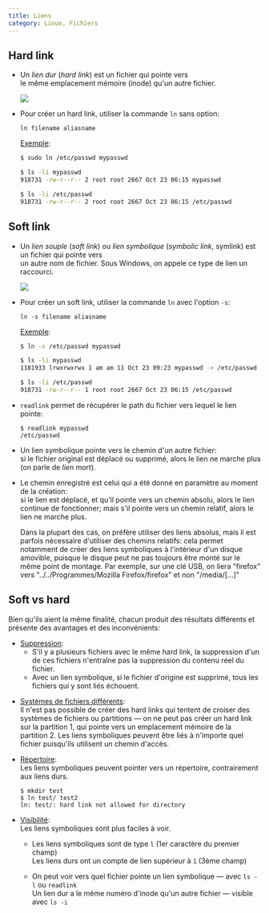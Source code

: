 ```yaml
---
title: Liens
category: Linux, Fichiers
---
```


## Hard link

* Un *lien dur* (*hard link*) est un fichier qui pointe vers  
  le même emplacement mémoire (inode) qu'un autre fichier.

  ![](https://i.imgur.com/m7qSlBNm.png)

* Pour créer un hard link, utiliser la commande `ln` sans option:

  ```
  ln filename aliasname
  ```

  <ins>Exemple</ins>:

  ``` bash
  $ sudo ln /etc/passwd mypasswd

  $ ls -li mypasswd
  918731 -rw-r--r-- 2 root root 2667 Oct 23 06:15 mypasswd

  $ ls -li /etc/passwd
  918731 -rw-r--r-- 2 root root 2667 Oct 23 06:15 /etc/passwd
  ```

## Soft link

* Un *lien souple* (*soft link*) ou *lien symbolique* (*symbolic link*, symlink) est un fichier qui pointe vers  
  un autre nom de fichier. Sous Windows, on appele ce type de lien un raccourci.

  ![](https://i.imgur.com/FuxuutRm.png)

* Pour créer un soft link, utiliser la commande `ln` avec l'option `-s`:

  ```
  ln -s filename aliasname
  ```

  <ins>Exemple</ins>:

  ``` bash
  $ ln -s /etc/passwd mypasswd

  $ ls -li mypasswd
  1181933 lrwxrwxrwx 1 am am 11 Oct 23 09:23 mypasswd -> /etc/passwd

  $ ls -li /etc/passwd
  918731 -rw-r--r-- 1 root root 2667 Oct 23 06:15 /etc/passwd
  ```

* `readlink` permet de récupérer le path du fichier vers lequel le lien pointe:

  ```
  $ readlink mypasswd
  /etc/passwd
  ```

* Un lien symbolique pointe vers le chemin d'un autre fichier:  
  si le fichier original est déplacé ou supprimé, alors le lien ne marche plus (on parle de *lien mort*).  

* Le chemin enregistré est celui qui a été donné en paramètre au moment de la création:  
  si le lien est déplacé, et qu'il pointe vers un chemin absolu, alors le lien continue de fonctionner; mais s'il pointe vers un chemin relatif, alors le lien ne marche plus.

  Dans la plupart des cas, on préfère utiliser des liens absolus, mais il est parfois nécessaire d'utiliser des chemins relatifs: cela permet notamment de créer des liens symboliques à l'intérieur d'un disque amovible, puisque le disque peut ne pas toujours être monté sur le même point de montage. Par exemple, sur une clé USB, on liera "firefox" vers "../../Programmes/Mozilla Firefox/firefox" et non "/media/[...]"

## Soft vs hard

Bien qu'ils aient la même finalité, chacun produit des résultats différents et présente des avantages et des inconvénients:

- <ins>Suppression</ins>:  
  * S'il y a plusieurs fichiers avec le même hard link, la suppression d'un de ces fichiers n'entraîne pas la suppression du contenu réel du fichier.
  * Avec un lien symbolique, si le fichier d'origine est supprimé, tous les fichiers qui y sont liés échouent.

<!-- -->

- <ins>Systèmes de fichiers différents</ins>:  
  Il n'est pas possible de créer des hard links qui tentent de croiser des systèmes de fichiers ou partitions — on ne peut pas créer un hard link sur la partition 1, qui pointe vers un emplacement mémoire de la partition 2. Les liens symboliques peuvent être liés à n'importe quel fichier puisqu'ils utilisent un chemin d'accès.

<!-- -->

- <ins>Répertoire</ins>:  
  Les liens symboliques peuvent pointer vers un répertoire, contrairement aux liens durs.

  ```
  $ mkdir test
  $ ln test/ test2
  ln: test/: hard link not allowed for directory
  ```

<!-- -->

- <ins>Visibilité</ins>:  
  Les liens symboliques sont plus faciles à voir.

  * Les liens symboliques sont de type `l` (1er caractère du premier champ)  
    Les liens durs ont un compte de lien supérieur à `1` (3ème champ)

  * On peut voir vers quel fichier pointe un lien symbolique — avec `ls -l` ou `readlink`  
    Un lien dur a le même numéro d'inode qu'un autre fichier — visible avec `ls -i`
